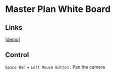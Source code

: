 # Master Plan White Board
## Links
[[demo](https://rawcdn.githack.com/b199er/MasterPlanWhiteBoard/86629ab9281864fd0369e8f859a7f40a4d1edbbe/index.html)]

## Control
```Space Bar``` + ```Left Mouse Button``` : Pan the camera

 
